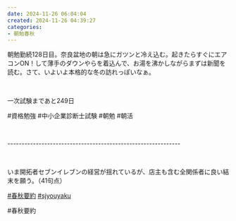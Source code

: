 ```yaml
---
date: 2024-11-26 06:04:04
created: 2024-11-26 04:39:27
categories:
- 朝勉春秋
---
```


朝勉勤続128日目。奈良盆地の朝は急にガツンと冷え込む。起きたらすぐにエアコンON！して薄手のダウンやらを着込んで、お湯を沸かしながらまずは新聞を読む。さて、いよいよ本格的な冬の訪れっぽいなぁ。

<br>

一次試験まであと249日

#資格勉強 #中小企業診断士試験 #朝勉 #朝活

<br>

\-------------------------------------------------------------

<br>

いま開拓者セブンイレブンの経営が揺れているが、店主も含む全関係者に良い結末を願う。（41句点）  

[#春秋要約](https://x.com/hashtag/%E6%98%A5%E7%A7%8B%E8%A6%81%E7%B4%84?src=hashtag_click) [#sjyouyaku](https://x.com/hashtag/sjyouyaku?src=hashtag_click)

#春秋要約